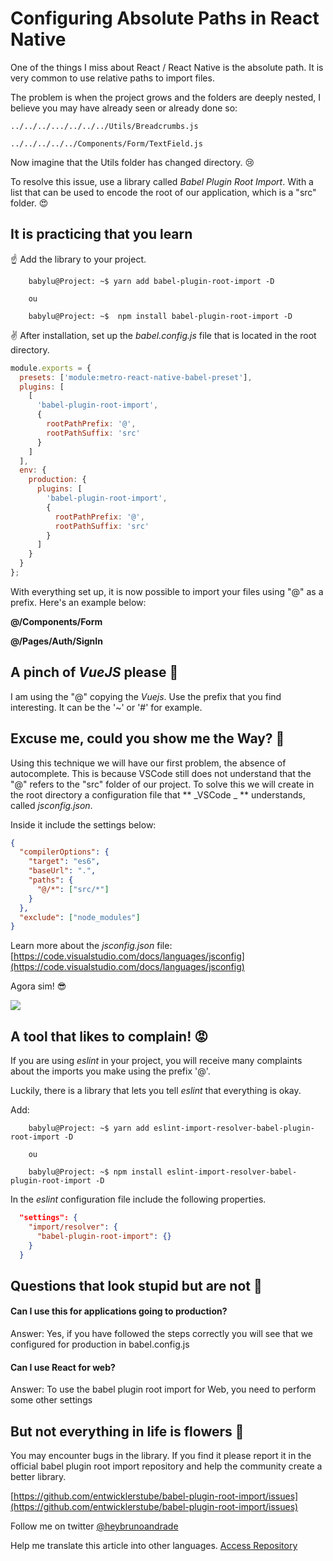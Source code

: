 # Configuring Absolute Paths in React Native

One of the things I miss about React / React Native is the absolute path. It is very common to use relative paths to import files.

The problem is when the project grows and the folders are deeply nested, I believe you may have already seen or already done so:

    ../../../.../../../../Utils/Breadcrumbs.js

    ../../../../../Components/Form/TextField.js

Now imagine that the Utils folder has changed directory. 😢

To resolve this issue, use a library called _Babel Plugin Root Import_. With a list that can be used to encode the root of our application, which is a "src" folder. 😍

## It is practicing that you learn

☝ Add the library to your project.

```console
    babylu@Project: ~$ yarn add babel-plugin-root-import -D

    ou

    babylu@Project: ~$  npm install babel-plugin-root-import -D
```

✌ After installation, set up the _*babel.config.js*_ file that is located in the root directory.

```javascript
module.exports = {
  presets: ['module:metro-react-native-babel-preset'],
  plugins: [
    [
      'babel-plugin-root-import',
      {
        rootPathPrefix: '@',
        rootPathSuffix: 'src'
      }
    ]
  ],
  env: {
    production: {
      plugins: [
        'babel-plugin-root-import',
        {
          rootPathPrefix: '@',
          rootPathSuffix: 'src'
        }
      ]
    }
  }
};
```

With everything set up, it is now possible to import your files using "@" as a prefix. Here's an example below:

**@/Components/Form**

**@/Pages/Auth/SignIn**

## A pinch of _VueJS_ please 🍲

I am using the "@" copying the _Vuejs_. Use the prefix that you find interesting. It can be the '~' or '#' for example.

## Excuse me, could you show me the Way? 🚶

Using this technique we will have our first problem, the absence of autocomplete. This is because VSCode still does not understand that the "@" refers to the "src" folder of our project. To solve this we will create in the root directory a configuration file that ** _VSCode _ ** understands, called _jsconfig.json_.

Inside it include the settings below:

```json
{
  "compilerOptions": {
    "target": "es6",
    "baseUrl": ".",
    "paths": {
      "@/*": ["src/*"]
    }
  },
  "exclude": ["node_modules"]
}
```

Learn more about the _jsconfig.json_ file:
[https://code.visualstudio.com/docs/languages/jsconfig](https://code.visualstudio.com/docs/languages/jsconfig)

Agora sim! 😎

![](https://thepracticaldev.s3.amazonaws.com/i/1rbf5ujyinvkv5rirjv2.png)

## A tool that likes to complain! 😡

If you are using _eslint_ in your project, you will receive many complaints about the imports you make using the prefix '@'.

Luckily, there is a library that lets you tell _eslint_ that everything is okay.

Add:

```console
    babylu@Project: ~$ yarn add eslint-import-resolver-babel-plugin-root-import -D

    ou

    babylu@Project: ~$ npm install eslint-import-resolver-babel-plugin-root-import -D
```

In the _eslint_ configuration file include the following properties.

```json
  "settings": {
    "import/resolver": {
      "babel-plugin-root-import": {}
    }
  }
```

## Questions that look stupid but are not 🤔
 
#### Can I use this for applications going to production?

Answer: Yes, if you have followed the steps correctly you will see that we configured for production in babel.config.js

#### Can I use React for web?

Answer: To use the babel plugin root import for Web, you need to perform some other settings

## But not everything in life is flowers 🔴

You may encounter bugs in the library. If you find it please report it in the official babel plugin root import repository and help the community create a better library.

[https://github.com/entwicklerstube/babel-plugin-root-import/issues](https://github.com/entwicklerstube/babel-plugin-root-import/issues)

Follow me on twitter [@heybrunoandrade](https://twitter.com/heybrunoandrade)

Help me translate this article into other languages.
[Access Repository](https://github.com/heybrunoandrade/my-articles/tree/master/Front-end/React%20Native/Absolute%20Imports)
